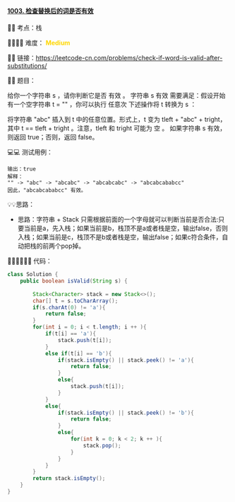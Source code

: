 
#### [1003. 检查替换后的词是否有效](https://leetcode-cn.com/problems/check-if-word-is-valid-after-substitutions/)

🔑🔑 考点：栈

🚴‍♀️🚴‍♀️ 难度： <span style = "color:gold; font-weight:bold">Medium</span>

🔗🔗 链接：https://leetcode-cn.com/problems/check-if-word-is-valid-after-substitutions/

📖📖 题目：

给你一个字符串 s ，请你判断它是否 有效 。
字符串 s 有效 需要满足：假设开始有一个空字符串 t = "" ，你可以执行 任意次 下述操作将 t 转换为 s ：

将字符串 "abc" 插入到 t 中的任意位置。形式上，t 变为 tleft + "abc" + tright，其中 t == tleft + tright 。注意，tleft 和 tright 可能为 空 。
如果字符串 s 有效，则返回 true；否则，返回 false。

💻💻 测试用例：

```
输出：true
解释：
"" -> "abc" -> "abcabc" -> "abcabcabc" -> "abcabcababcc"
因此，"abcabcababcc" 有效。
```

💡💡思路：

- 思路：字符串 + Stack 只需根据前面的一个字母就可以判断当前是否合法:只要当前是a，先入栈；如果当前是b，栈顶不是a或者栈是空，输出false，否则入栈；如果当前是c，栈顶不是b或者栈是空，输出false；如果c符合条件，自动把栈的前两个pop掉。

👩🏻‍💻🧑🏻‍💻 代码：

```Java
class Solution {
    public boolean isValid(String s) {
           
        Stack<Character> stack = new Stack<>();
        char[] t = s.toCharArray();
        if(s.charAt(0) != 'a'){
            return false;
        }
        for(int i = 0; i < t.length; i ++ ){
            if(t[i] == 'a'){
                stack.push(t[i]);
            }
            else if(t[i] == 'b'){
                if(stack.isEmpty() || stack.peek() != 'a'){
                    return false;
                }
                else{
                    stack.push(t[i]);
                }
            }
            else{
                if(stack.isEmpty() || stack.peek() != 'b'){
                    return false;
                }
                else{
                    for(int k = 0; k < 2; k ++ ){
                        stack.pop();
                    }
                }
            }
        }
        return stack.isEmpty();
    }
}
```


